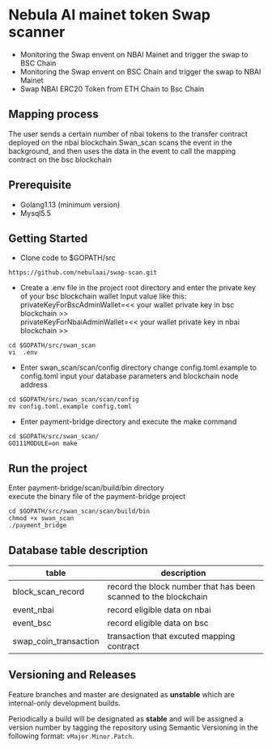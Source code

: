 # Nebula AI mainet token Swap scanner
- Monitoring the Swap envent on NBAI Mainet and trigger the swap to BSC Chain
- Monitoring the Swap envent on BSC Chain and trigger the swap to NBAI Mainet
- Swap NBAI ERC20 Token from ETH Chain to Bsc Chain

## Mapping process
The user sends a certain number of nbai tokens to the transfer contract deployed on the nbai blockchain <tr>
Swan_scan scans the event in the background, and then uses the data in the event to call the mapping contract on the bsc blockchain

## Prerequisite
- Golang1.13 (minimum version)
- Mysql5.5

## Getting Started

*  Clone code to $GOPATH/src
```console
https://github.com/nebulaai/swap-scan.git
```

* Create a .env file in the project root directory
and enter the private key of your bsc blockchain wallet
Input value like this:  <br>
privateKeyForBscAdminWallet=<< your wallet private key in bsc blockchain >> <br>
privateKeyForNbaiAdminWallet=<< your wallet private key in nbai blockchain >>  
```console
cd $GOPATH/src/swan_scan
vi  .env
```
* Enter swan_scan/scan/config directory
change config.toml.example to config.toml 
input your database parameters and blockchain node address
```console
cd $GOPATH/src/swan_scan/scan/config
mv config.toml.example config.toml
```

* Enter payment-bridge directory and execute the make command
```console
cd $GOPATH/src/swan_scan/
GO111MODULE=on make
```

## Run the project   
Enter payment-bridge/scan/build/bin directory <br> 
execute the binary file of the payment-bridge project
```console
cd $GOPATH/src/swan_scan/scan/build/bin
chmod +x swan_scan
./payment_bridge
```


## Database table description

|table                     |description       |
|--------------------------|------------------|
|block_scan_record         |record the block number that has been scanned to the blockchain|
|event_nbai                |record eligible data on nbai            |
|event_bsc                 |record eligible data on bsc             |
|swap_coin_transaction     |transaction that excuted mapping contract   |



## Versioning and Releases

Feature branches and master are designated as **unstable** which are internal-only development builds.

Periodically a build will be designated as **stable** and will be assigned a version number by tagging the repository
using Semantic Versioning in the following format: `vMajor.Minor.Patch`.

